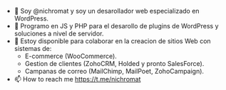 
- 👋 Soy @nichromat y soy un desarollador web especializado en WordPress.
- 👀 Programo en JS y PHP para el desarollo de plugins de WordPress y soluciones a nivel de servidor. 
- 💞️ Estoy disponible para colaborar en la creacion de sitios Web con sistemas de:
  * E-commerce (WooCommerce).
  * Gestion de clientes (ZohoCRM, Holded y pronto SalesForce).
  * Campanas de correo (MailChimp, MailPoet, ZohoCampaign).
- 📫 How to reach me https://t.me/nichromat

<!---
nichromat/nichromat is a ✨ special ✨ repository because its `README.md` (this file) appears on your GitHub profile.
You can click the Preview link to take a look at your changes.
--->
